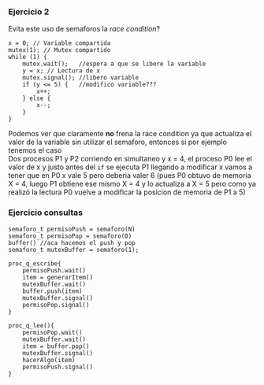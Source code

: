 ### Ejercicio 2
Evita este uso de semaforos la _race condition_?

    x = 0; // Variable compartida
    mutex(1); // Mutex compartido
    while (1) {
        mutex.wait();   //espera a que se libere la variable
        y = x; // Lectura de x  
        mutex.signal(); //libero variable
        if (y <= 5) {   //modifico variable???
            x++;
        } else {
            x--;
        }
    }

Podemos ver que claramente **no** frena la race condition ya que actualiza el valor de la variable sin utilizar el semaforo, entonces si por ejemplo tenemos el caso <br> 
Dos procesos P1 y P2 corriendo en simultaneo y x = 4, el proceso P0 lee el valor de x y justo antes del `if` se ejecuta P1 llegando a modificar x vamos a tener que en P0 x vale 5 pero deberia valer 6 (pues P0 obtuvo de memoria X = 4, luego P1 obtiene ese mismo X = 4 y lo actualiza a X = 5 pero como ya realizó la lectura P0 vuelve a modificar la posicion de memoria de P1 a 5) 


### Ejercicio consultas
    semaforo_t permisoPush = semaforo(N)
    semaforo_t permisoPop = semaforo(0)
    buffer() //aca hacemos el push y pop
    semaforo_t mutexBuffer = semaforo(1);

    proc_q_escribe{
        permisoPush.wait()
        item = generarItem()
        mutexBuffer.wait()
        buffer.push(item)
        mutexBuffer.signal()
        permisoPop.signal()
    }

    proc_q_lee(){
        permisoPop.wait()
        mutexBuffer.wait()
        item = buffer.pop()
        mutexBuffer.signal()
        hacerAlgo(item)
        permisoPush.signal()
    }
    
    
